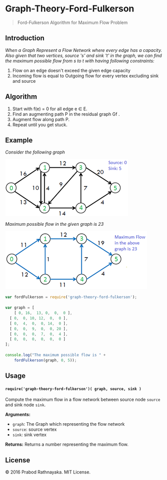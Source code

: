 # Graph-Theory-Ford-Fulkerson

> Ford-Fulkerson Algorithm for Maximum Flow Problem

## Introduction

*When a Graph Represent a Flow Network where every edge has a capacity. Also given that two vertices, source 's' and sink 't' in the graph, we can find the maximum possible flow from s to t with having following constraints:*
1. Flow on an edge doesn't exceed the given edge capacity
2. Incoming flow is equal to Outgoing flow for every vertex excluding sink and source

## Algorithm

1. Start with f(e) = 0 for all edge e ∈ E.
2. Find an augmenting path P in the residual graph Gf .
3. Augment flow along path P.
4. Repeat until you get stuck.

## Example

*Consider the following graph*

<img src="/images/ford_fulkerson11.png">

*Maximum possible flow in the given graph is 23*

<img src="/images/ford_fulkerson2.png">

```javascript
var fordFulkerson = require('graph-theory-ford-fulkerson');

var graph = [
	[ 0, 16,  13, 0,  0,  0 ],
  [ 0,  0, 10, 12,  0,  0 ],
  [ 0,  4,  0,  0, 14,  0 ],
  [ 0,  0,  9,  0,  0, 20 ],
  [ 0,  0,  0,  7,  0,  4 ],
  [ 0,  0,  0,  0,  0,  0 ]
];

console.log("The maximum possible flow is " +
	fordFulkerson(graph, 0, 5));
```

## Usage

#### `require('graph-theory-ford-fulkerson')( graph, source, sink )`
Compute the maximum flow in a flow network between source node `source` and sink node `sink`.

**Arguments:**
- `graph`: The Graph which representing the flow network
- `source`: source vertex
- `sink`: sink vertex

**Returns:** Returns a number representing the maximum flow.

## License

&copy; 2016 Prabod Rathnayaka. MIT License.
